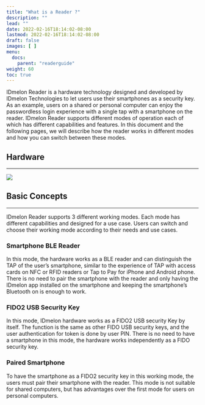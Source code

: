 ```yaml
---
title: "What is a Reader ?"
description: ""
lead: ""
date: 2022-02-16T18:14:02-08:00
lastmod: 2022-02-16T18:14:02-08:00
draft: false
images: [ ]
menu:
  docs:
    parent: "readerguide"
weight: 60
toc: true
---
```


IDmelon Reader is a hardware technology designed and developed by IDmelon Technologies to let users use their
smartphones as a security key.
As an example, users on a shared or personal computer can enjoy the passwordless login experience with a single tap with
a smartphone on the reader.
IDmelon Reader supports different modes of operation each of which has different capabilities and features. In this
document and the following pages,
we will describe how the reader works in different modes and how you can switch between these modes.

## Hardware

---

<img src="/images/vendor/ReaderGuide/reader_guide_1.png" class="doc-img-frame">

## Basic Concepts

---

IDmelon Reader supports 3 different working modes.
Each mode has different capabilities and designed for a use case. Users can switch and choose their working mode
according to their needs and use cases.

### Smartphone BLE Reader

In this mode, the hardware works as a BLE reader and can distinguish the TAP of the user’s smartphone, similar to the
experience of TAP
with access cards on NFC or RFID readers or Tap to Pay for iPhone and Android phone.
There is no need to pair the smartphone with the reader and only having the IDmelon app installed on the smartphone and
keeping
the smartphone’s Bluetooth on is enough to work.

### FIDO2 USB Security Key

In this mode, IDmelon hardware works as a FIDO2 USB security Key by itself. The function is the same as other FIDO USB
security keys,
and the user authentication for token is done by user PIN.
There is no need to have a smartphone in this mode, the hardware works independently as a FIDO security key.

### Paired Smartphone

To have the smartphone as a FIDO2 security key in this working mode, the users must pair their smartphone with the
reader.
This mode is not suitable for shared computers, but has advantages over the first mode for users on personal computers.
